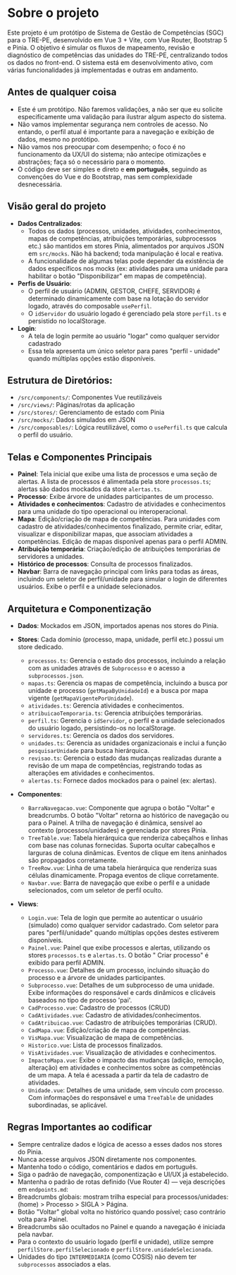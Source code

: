 # Sobre o projeto

Este projeto é um protótipo de Sistema de Gestão de Competências (SGC) para o TRE-PE, desenvolvido em Vue 3 + Vite, com
Vue Router, Bootstrap 5 e Pinia. O objetivo é simular os fluxos de mapeamento, revisão e diagnóstico de competências das
unidades do TRE-PE, centralizando todos os dados no front-end. O sistema está em desenvolvimento ativo, com várias
funcionalidades já implementadas e outras em andamento.

## Antes de qualquer coisa

- Este é um protótipo. Não faremos validações, a não ser que eu solicite especificamente uma validação para ilustrar
  algum aspecto do sistema.
- Não vamos implementar segurança nem controles de acesso. No entando, o perfil atual é importante para a navegação e
  exibição de dados, mesmo no protótipo.
- Não vamos nos preocupar com desempenho; o foco é no funcionamento da UX/UI do sistema; não antecipe otimizações e
  abstrações; faça só o necessário para o momento.
- O código deve ser simples e direto e **em português**, seguindo as convenções do Vue e do Bootstrap, mas sem
  complexidade desnecessária.

## Visão geral do projeto

- **Dados Centralizados**:
    - Todos os dados (processos, unidades, atividades, conhecimentos, mapas de competências, atribuições temporárias,
      subprocessos etc.) são mantidos em stores Pinia, alimentados por arquivos JSON em `src/mocks`. Não há backend;
      toda manipulação é local e reativa.
    - A funcionalidade de algumas telas pode depender da existência de dados específicos nos mocks (ex: atividades para
      uma unidade para habilitar o botão "Disponibilizar" em mapas de competência).
- **Perfis de Usuário**:
    - O perfil de usuário (ADMIN, GESTOR, CHEFE, SERVIDOR) é determinado dinamicamente com base na lotação do servidor
      logado, através do composable `usePerfil`.
    - O `idServidor` do usuário logado é gerenciado pela store `perfil.ts` e persistido no localStorage.
- **Login**:
    - A tela de login permite ao usuário "logar" como qualquer servidor cadastrado
    - Essa tela apresenta um único seletor para pares "perfil - unidade" quando múltiplas opções estão disponíveis.

## Estrutura de Diretórios:

- `/src/components/`: Componentes Vue reutilizáveis
- `/src/views/`: Páginas/rotas da aplicação
- `/src/stores/`: Gerenciamento de estado com Pinia
- `/src/mocks/`: Dados simulados em JSON
- `/src/composables/`: Lógica reutilizável, como o `usePerfil.ts` que calcula o perfil do usuário.

## Telas e Componentes Principais

- **Painel**: Tela inicial que exibe uma lista de processos e uma seção de alertas. A lista de processos é alimentada
  pela store `processos.ts`; alertas são dados mockados da store `alertas.ts`.
- **Processo**: Exibe árvore de unidades participantes de um processo.
- **Atividades e conhecimentos**: Cadastro de atividades e conhecimentos para uma unidade do tipo operacional ou
  interoperacional.
- **Mapa**: Edição/criação de mapa de competências. Para unidades com cadastro de atividades/conhecimentos finalizado,
  permite criar, editar, visualizar e disponibilizar mapas, que associam atividades a competências. Edição de mapas
  disponível apenas para o perfil ADMIN.
- **Atribuição temporária**: Criação/edição de atribuições temporárias de servidores a unidades.
- **Histórico de processos**: Consulta de processos finalizados.
- **Navbar**: Barra de navegação principal com links para todas as áreas, incluindo um seletor de perfil/unidade para
  simular o login de diferentes usuários. Exibe o perfil e a unidade selecionados.

## Arquitetura e Componentização

- **Dados**: Mockados em JSON, importados apenas nos stores do Pinia.

- **Stores**: Cada domínio (processo, mapa, unidade, perfil etc.) possui um store dedicado.
    - `processos.ts`: Gerencia o estado dos processos, incluindo a relação com as unidades através de `Subprocesso` e o
      acesso a `subprocessos.json`.
    - `mapas.ts`: Gerencia os mapas de competência, incluindo a busca por unidade e processo (`getMapaByUnidadeId`) e a
      busca por mapa vigente (`getMapaVigentePorUnidade`).
    - `atividades.ts`: Gerencia atividades e conhecimentos.
    - `atribuicaoTemporaria.ts`: Gerencia atribuições temporárias.
    - `perfil.ts`: Gerencia o `idServidor`, o perfil e a unidade selecionados do usuário logado, persistindo-os no
      localStorage.
    - `servidores.ts`: Gerencia os dados dos servidores.
    - `unidades.ts`: Gerencia as unidades organizacionais e inclui a função `pesquisarUnidade` para busca hierárquica.
    - `revisao.ts`: Gerencia o estado das mudanças realizadas durante a revisão de um mapa de competências, registrando
      todas as alterações em atividades e conhecimentos.
    - `alertas.ts`: Fornece dados mockados para o painel (ex: alertas).

- **Componentes**:
    - `BarraNavegacao.vue`: Componente que agrupa o botão "Voltar" e breadcrumbs. O botão "Voltar" retorna ao histórico
      de navegação ou para o Painel. A trilha de navegação é dinâmica, sensível ao contexto (processos/unidades) e
      gerenciada por stores Pinia.
    - `TreeTable.vue`: Tabela hierárquica que renderiza cabeçalhos e linhas com base nas colunas fornecidas. Suporta
      ocultar cabeçalhos e larguras de coluna dinâmicas. Eventos de clique em itens aninhados são propagados
      corretamente.
    - `TreeRow.vue`: Linha de uma tabela hierárquica que renderiza suas células dinamicamente. Propaga eventos de clique
      corretamente.
    - `Navbar.vue`: Barra de navegação que exibe o perfil e a unidade selecionados, com um seletor de perfil oculto.

- **Views**:
    - `Login.vue`: Tela de login que permite ao autenticar o usuário (simulado) como qualquer servidor cadastrado. Com
      seletor para pares "perfil/unidade" quando múltiplas opções destes estiverem disponíveis.
    - `Painel.vue`: Painel que exibe processos e alertas, utilizando os stores `processos.ts` e `alertas.ts`. O botão "
      Criar processo" é exibido para perfil ADMIN.
    - `Processo.vue`: Detalhes de um processo, incluindo situação do processo e a árvore de unidades participantes.
    - `Subprocesso.vue`: Detalhes de um subprocesso de uma unidade. Exibe informações do responsável e cards dinâmicos e
      clicáveis baseados no tipo de processo 'pai'.
    - `CadProcesso.vue`: Cadastro de processos (CRUD)
    - `CadAtividades.vue`: Cadastro de atividades/conhecimentos.
    - `CadAtribuicao.vue`: Cadastro de atribuições temporárias (CRUD).
    - `CadMapa.vue`: Edição/criação de mapa de competências.
    - `VisMapa.vue`: Visualização de mapa de competências.
    - `Historico.vue`: Lista de processos finalizados.
    - `VisAtividades.vue`: Visualização de atividades e conhecimentos.
    - `ImpactoMapa.vue`: Exibe o impacto das mudanças (adição, remoção, alteração) em atividades e conhecimentos sobre
      as competências de um mapa. A tela é acessada a partir da tela de cadastro de atividades.
    - `Unidade.vue`: Detalhes de uma unidade, sem vínculo com processo. Com informações do responsável e uma `TreeTable`
      de unidades subordinadas, se aplicável.

## Regras Importantes ao codificar

- Sempre centralize dados e lógica de acesso a esses dados nos stores do Pinia.
- Nunca acesse arquivos JSON diretamente nos componentes.
- Mantenha todo o código, comentários e dados em português.
- Siga o padrão de navegação, componentização e UI/UX já estabelecido.
- Mantenha o padrão de rotas definido (Vue Router 4) — veja descrições em `endpoints.md`:
- Breadcrumbs globais: mostram trilha especial para processos/unidades: (home) > Processo > SIGLA > Página.
- Botão "Voltar" global volta no histórico quando possível; caso contrário volta para Painel.
- Breadcrumbs são ocultados no Painel e quando a navegação é iniciada pela navbar.
- Para o contexto do usuário logado (perfil e unidade), utilize sempre `perfilStore.perfilSelecionado` e
  `perfilStore.unidadeSelecionada`.
- Unidades do tipo `INTERMEDIARIA` (como COSIS) não devem ter `subprocessos` associados a elas.